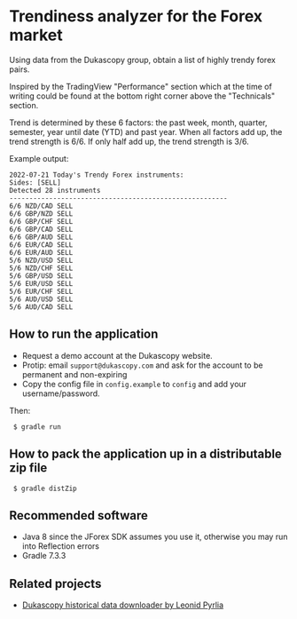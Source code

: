 # Trendiness analyzer for the Forex market

Using data from the Dukascopy group, obtain a list of highly trendy forex pairs.

Inspired by the TradingView "Performance" section which at the time of writing could be found at the bottom right corner above the "Technicals" section.

Trend is determined by these 6 factors: the past week, month, quarter, semester, year until date (YTD) and past year. When all factors add up, the trend strength is 6/6. If only half add up, the trend strength is 3/6.

Example output:

    2022-07-21 Today's Trendy Forex instruments:
    Sides: [SELL]
    Detected 28 instruments
    -------------------------------------------------------
    6/6 NZD/CAD SELL
    6/6 GBP/NZD SELL
    6/6 GBP/CHF SELL
    6/6 GBP/CAD SELL
    6/6 GBP/AUD SELL
    6/6 EUR/CAD SELL
    6/6 EUR/AUD SELL
    5/6 NZD/USD SELL
    5/6 NZD/CHF SELL
    5/6 GBP/USD SELL
    5/6 EUR/USD SELL
    5/6 EUR/CHF SELL
    5/6 AUD/USD SELL
    5/6 AUD/CAD SELL

## How to run the application

- Request a demo account at the Dukascopy website.
- Protip: email `support@dukascopy.com` and ask for the account to be permanent and non-expiring
- Copy the config file in `config.example` to `config` and add your username/password.

Then:

```
 $ gradle run
```

## How to pack the application up in a distributable zip file

```
 $ gradle distZip
```

## Recommended software

- Java 8 since the JForex SDK assumes you use it, otherwise you may run into Reflection errors
- Gradle 7.3.3

## Related projects

- [Dukascopy historical data downloader by Leonid Pyrlia](https://github.com/Leo4815162342/dukascopy-node)